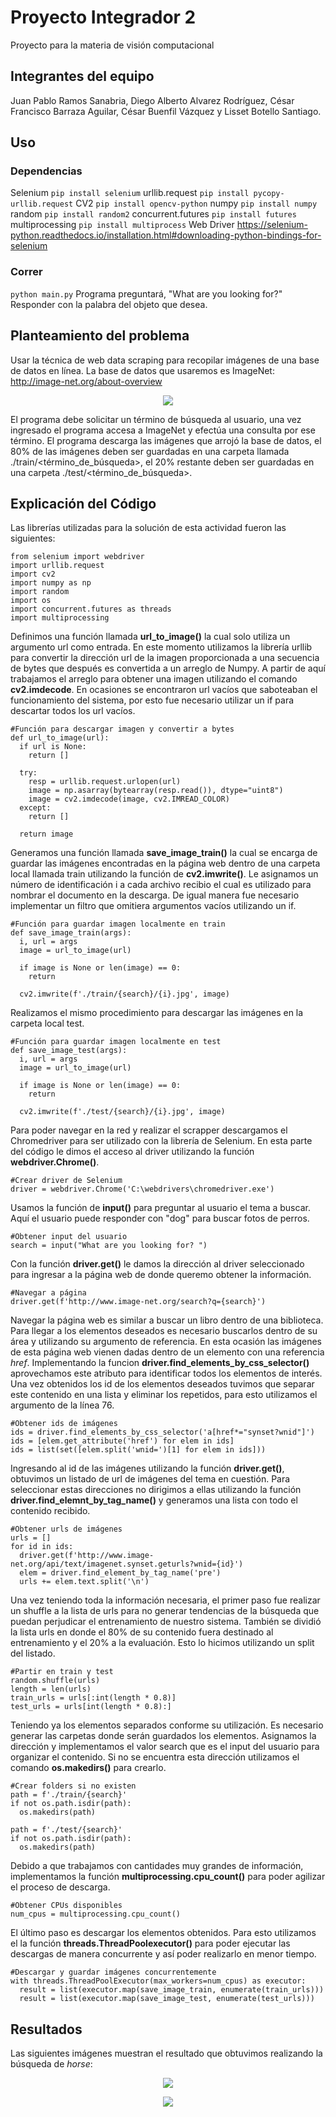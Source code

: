 # Proyecto Integrador 2
Proyecto para la materia de visión computacional
## Integrantes del equipo
Juan Pablo Ramos Sanabria, 
Diego Alberto Alvarez Rodríguez, 
César Francisco Barraza Aguilar, 
César Buenfil Vázquez y 
Lisset Botello Santiago.

## Uso

### Dependencias
Selenium 
```pip install selenium```
urllib.request
```pip install pycopy-urllib.request```
CV2
```pip install opencv-python```
numpy
```pip install numpy```
random
```pip install random2```
concurrent.futures
```pip install futures```
multiprocessing
```pip install multiprocess```
Web Driver
https://selenium-python.readthedocs.io/installation.html#downloading-python-bindings-for-selenium

### Correr
```python main.py```
Programa preguntará, "What are you looking for?"
Responder con la palabra del objeto que desea.

## Planteamiento del problema 
Usar la técnica de web data scraping para recopilar imágenes de una base de datos en línea. 
La base de datos que usaremos es ImageNet: http://image-net.org/about-overview

 <p align="center">
  <img src="https://github.com/Linetes/Vision/blob/master/web.JPG">
</p>

El programa debe solicitar un término de búsqueda al usuario, una vez ingresado el programa accesa a ImageNet y efectúa una consulta por ese término. El programa descarga las imágenes que arrojó la base de datos, el 80% de las imágenes deben ser guardadas en una carpeta llamada ./train/<término_de_búsqueda>, el 20% restante deben ser guardadas en una carpeta ./test/<término_de_búsqueda>.

## Explicación del Código
Las librerías utilizadas para la solución de esta actividad fueron las siguientes:
```
from selenium import webdriver
import urllib.request
import cv2
import numpy as np
import random
import os
import concurrent.futures as threads
import multiprocessing
```

Definimos una función llamada **url_to_image()** la cual solo utiliza un argumento url como entrada. En este momento utilizamos la librería urllib para convertir la dirección url de la imagen proporcionada a una secuencia de bytes que después es convertida a un arreglo de Numpy. A partir de aquí trabajamos el arreglo para obtener una imagen utilizando el comando **cv2.imdecode**. En ocasiones se encontraron url vacíos que saboteaban el funcionamiento del sistema, por esto fue necesario utilizar un if para descartar todos los url vacíos. 
```
#Función para descargar imagen y convertir a bytes
def url_to_image(url):
  if url is None:
    return []

  try:
    resp = urllib.request.urlopen(url)
    image = np.asarray(bytearray(resp.read()), dtype="uint8")
    image = cv2.imdecode(image, cv2.IMREAD_COLOR)
  except:
    return []

  return image
```  
Generamos una función llamada **save_image_train()** la cual se encarga de guardar las imágenes encontradas en la página web dentro de una carpeta local llamada train utilizando la función de **cv2.imwrite()**. Le asignamos un número de identificación i a cada archivo recibio el cual es utilizado para nombrar el documento en la descarga. De igual manera fue necesario implementar un filtro que omitiera argumentos vacíos utilizando un if.  
```  
#Función para guardar imagen localmente en train
def save_image_train(args):
  i, url = args
  image = url_to_image(url)

  if image is None or len(image) == 0:
    return

  cv2.imwrite(f'./train/{search}/{i}.jpg', image)
```  
Realizamos el mismo procedimiento para descargar las imágenes en la carpeta local test. 
```
#Función para guardar imagen localmente en test
def save_image_test(args):
  i, url = args
  image = url_to_image(url)

  if image is None or len(image) == 0:
    return

  cv2.imwrite(f'./test/{search}/{i}.jpg', image)
```
Para poder navegar en la red y realizar el scrapper descargamos el Chromedriver para ser utilizado con la librería de Selenium. En esta parte del código le dimos el acceso al driver utilizando la función **webdriver.Chrome()**.
```
#Crear driver de Selenium
driver = webdriver.Chrome('C:\webdrivers\chromedriver.exe')  
```
Usamos la función de **input()** para preguntar al usuario el tema a buscar. Aquí el usuario puede responder con "dog" para buscar fotos de perros. 
```
#Obtener input del usuario
search = input("What are you looking for? ")
```
Con la función **driver.get()** le damos la dirección al driver seleccionado para ingresar a la página web de donde queremo obtener la información. 
```
#Navegar a página
driver.get(f'http://www.image-net.org/search?q={search}')
```
Navegar la página web es similar a buscar un libro dentro de una biblioteca. Para llegar a los elementos deseados es necesario buscarlos dentro de su área y utilizando su argumento de referencia. En esta ocasión las imágenes de esta página web vienen dadas dentro de un elemento <a> con una referencia _href_. Implementando la funcion **driver.find_elements_by_css_selector()** aprovechamos este atributo para identificar todos los elementos de interés. Una vez obtenidos los id de los elementos deseados tuvimos que separar este contenido en una lista y eliminar los repetidos, para esto utilizamos el argumento de la línea 76.
```
#Obtener ids de imágenes
ids = driver.find_elements_by_css_selector('a[href*="synset?wnid"]')
ids = [elem.get_attribute('href') for elem in ids]
ids = list(set([elem.split('wnid=')[1] for elem in ids]))
```
Ingresando al id de las imágenes utilizando la función **driver.get()**, obtuvimos un listado de url de imágenes del tema en cuestión. Para seleccionar estas direcciones no dirigimos a ellas utilizando la función **driver.find_elemnt_by_tag_name()** y generamos una lista con todo el contenido recibido. 
```
#Obtener urls de imágenes
urls = []
for id in ids:
  driver.get(f'http://www.image-net.org/api/text/imagenet.synset.geturls?wnid={id}')
  elem = driver.find_element_by_tag_name('pre')
  urls += elem.text.split('\n')
```
Una vez teniendo toda la información necesaria, el primer paso fue realizar un shuffle a la lista de urls para no generar tendencias de la búsqueda que puedan perjudicar el entrenamiento de nuestro sistema. También se dividió la lista urls en donde el 80% de su contenido fuera destinado al entrenamiento y el 20% a la evaluación. Esto lo hicimos utilizando un split del listado. 
```
#Partir en train y test
random.shuffle(urls)
length = len(urls)
train_urls = urls[:int(length * 0.8)]
test_urls = urls[int(length * 0.8):]
```
Teniendo ya los elementos separados conforme su utilización. Es necesario generar las carpetas donde serán guardados los elementos. Asignamos la dirección y implementamos el valor search que es el input del usuario para organizar el contenido. Si no se encuentra esta dirección utilizamos el comando **os.makedirs()** para crearlo.  
```
#Crear folders si no existen
path = f'./train/{search}'
if not os.path.isdir(path):
  os.makedirs(path)
  
path = f'./test/{search}'
if not os.path.isdir(path):
  os.makedirs(path)
```
Debido a que trabajamos con cantidades muy grandes de información, implementamos la función **multiprocessing.cpu_count()** para poder agilizar el proceso de descarga.  
 ```
#Obtener CPUs disponibles
num_cpus = multiprocessing.cpu_count()
```
El último paso es descargar los elementos obtenidos. Para esto utilizamos el la función **threads.ThreadPoolexecutor()** para poder ejecutar las descargas de manera concurrente y así poder realizarlo en menor tiempo.
```
#Descargar y guardar imágenes concurrentemente
with threads.ThreadPoolExecutor(max_workers=num_cpus) as executor:
  result = list(executor.map(save_image_train, enumerate(train_urls)))
  result = list(executor.map(save_image_test, enumerate(test_urls)))
```

## Resultados
Las siguientes imágenes muestran el resultado que obtuvimos realizando la búsqueda de _horse_:

 <p align="center">
  <img src="https://github.com/Linetes/Vision/blob/master/result1.jpg">
</p>

 <p align="center">
  <img src="https://github.com/Linetes/Vision/blob/master/result2.jpg">
</p>
